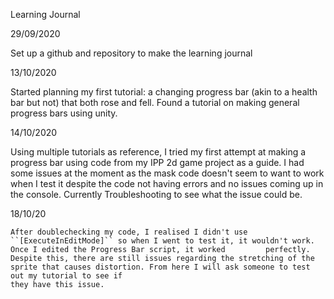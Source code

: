Learning Journal

29/09/2020

  Set up a github and repository to make the learning journal

13/10/2020
  
  Started planning my first tutorial: a changing progress bar (akin to a health bar but not) that both rose and fell. Found a tutorial on making general progress bars using unity.

14/10/2020
   
   Using multiple tutorials as reference, I tried my first attempt at making a progress bar using code from my IPP 2d game project as a guide. I had some issues at the moment
   as the mask code doesn't seem to want to work when I test it despite the code not having errors and no issues coming up in the console. Currently Troubleshooting to see what      the issue could be.
   
18/10/20
    
    After doublechecking my code, I realised I didn't use ``[ExecuteInEditMode]`` so when I went to test it, it wouldn't work. Once I edited the Progress Bar script, it worked         perfectly. Despite this, there are still issues regarding the stretching of the sprite that causes distortion. From here I will ask someone to test out my tutorial to see if
    they have this issue.

